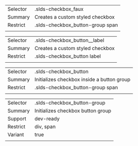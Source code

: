 
|  |  |
|-------|-------|
| Selector | .slds-checkbox_faux |
| Summary | Creates a custom styled checkbox |
| Restrict | .slds-checkbox_button-group span |
|  |  |


|  |  |
|-------|-------|
| Selector | .slds-checkbox_button__label |
| Summary | Creates a custom styled checkbox |
| Restrict | .slds-checkbox_button label |
|  |  |


|  |  |
|-------|-------|
| Selector | .slds-checkbox_button |
| Summary | Initializes checkbox inside a button group |
| Restrict | .slds-checkbox_button-group span |
|  |  |


|  |  |
|-------|-------|
| Selector | .slds-checkbox_button-group |
| Summary | Initializes checkbox button group |
| Support | dev-ready |
| Restrict | div, span |
| Variant | true |
|  |  |

